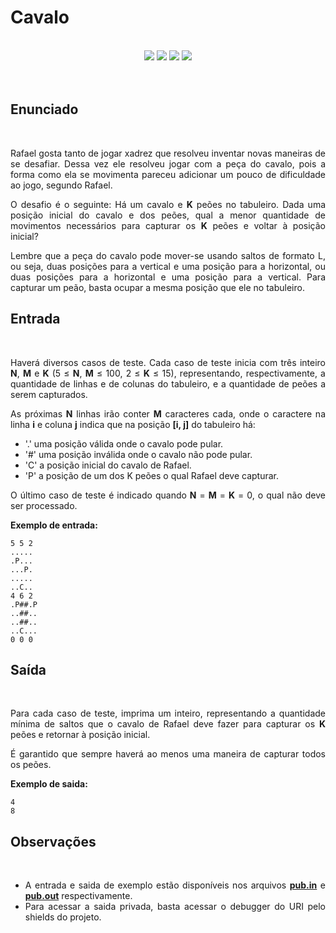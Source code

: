 # Cavalo

<br>

<!-- Shields do Projeto -->

<div align="center">

  <a href="https://www.beecrowd.com.br/judge/pt/problems/view/1513" alt="URI">
        <img src="https://img.shields.io/static/v1?label=URI&message=1513&color=black&style=for-the-badge&link=" /></a>
  
  <a href="#" alt="Assunto">
        <img src="https://img.shields.io/static/v1?label=ASSUNTO&message=Paradigmas&color=black&style=for-the-badge" /></a>

  <a href="#" alt="Level">
        <img src="https://img.shields.io/static/v1?label=LEVEL&message=9&color=4328f6&style=for-the-badge" /></a>


  <a href="https://www.udebug.com/URI/1513" alt="Debug">
        <img src="https://img.shields.io/badge/DEBUG-CC0000?style=for-the-badge" /></a>

</div>

<br>

<div style="text-align: justify"> 

<br>

## **Enunciado**

<br>

Rafael gosta tanto de jogar xadrez que resolveu inventar novas maneiras de se desafiar. Dessa vez ele resolveu jogar com a peça do cavalo, pois a forma como ela se movimenta pareceu adicionar um pouco de dificuldade ao jogo, segundo Rafael.

O desafio é o seguinte: Há um cavalo e **K** peões no tabuleiro. Dada uma posição inicial do cavalo e dos peões, qual a menor quantidade de movimentos necessários para capturar os **K** peões e voltar à posição inicial?

Lembre que a peça do cavalo pode mover-se usando saltos de formato L, ou seja, duas posições para a vertical e uma posição para a horizontal, ou duas posições para a horizontal e uma posição para a vertical. Para capturar um peão, basta ocupar a mesma posição que ele no tabuleiro.

## **Entrada**

<br>

Haverá diversos casos de teste. Cada caso de teste inicia com três inteiro **N**, **M** e **K** (5 ≤ **N**, **M** ≤ 100, 2 ≤ **K** ≤ 15), representando, respectivamente, a quantidade de linhas e de colunas do tabuleiro, e a quantidade de peões a serem capturados.

As próximas **N** linhas irão conter **M** caracteres cada, onde o caractere na linha **i** e coluna **j** indica que na posição **[i, j]** do tabuleiro há:

- '.' uma posição válida onde o cavalo pode pular.
- '#' uma posição inválida onde o cavalo não pode pular.
- 'C' a posição inicial do cavalo de Rafael.
- 'P' a posição de um dos K peões o qual Rafael deve capturar.

O último caso de teste é indicado quando **N** = **M** = **K** = 0, o qual não deve ser processado.

**Exemplo de entrada:**

```text
5 5 2
.....
.P...
...P.
.....
..C..
4 6 2
.P##.P
..##..
..##..
..C...
0 0 0
```

## **Saída**

<br>

Para cada caso de teste, imprima um inteiro, representando a quantidade mínima de saltos que o cavalo de Rafael deve fazer para capturar os **K** peões e retornar à posição inicial.

É garantido que sempre haverá ao menos uma maneira de capturar todos os peões.

**Exemplo de saida:**

```text
4
8
```

## **Observações**

<br>

- A entrada e saida de exemplo estão disponíveis nos arquivos [**pub.in**](https://github.com/Malfunction-Machine/LPA-Papers/blob/main/Papers/AS11:%20Cavalo/pub.in) e [**pub.out**](https://github.com/Malfunction-Machine/LPA-Papers/blob/main/Papers/AS11:%20Cavalo/pub.out) respectivamente.
- Para acessar a saida privada, basta acessar o debugger do URI pelo shields do projeto.

</div>